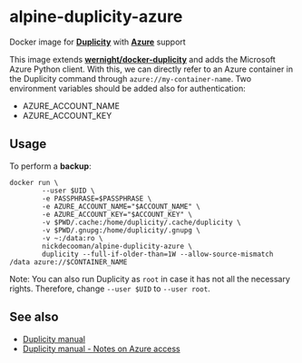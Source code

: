 # alpine-duplicity-azure
Docker image for **[Duplicity](http://duplicity.nongnu.org/)** with **[Azure](https://azure.microsoft.com/)** support

This image extends **[wernight/docker-duplicity](https://hub.docker.com/r/wernight/duplicity/)** and adds the Microsoft Azure Python client. With this, we can directly refer to an Azure container in the Duplicity command through `azure://my-container-name`. Two environment variables should be added also for authentication:
  * AZURE_ACCOUNT_NAME
  * AZURE_ACCOUNT_KEY

## Usage

To perform a **backup**:
````
docker run \
        --user $UID \
        -e PASSPHRASE=$PASSPHRASE \
        -e AZURE_ACCOUNT_NAME="$ACCOUNT_NAME" \
        -e AZURE_ACCOUNT_KEY="$ACCOUNT_KEY" \
        -v $PWD/.cache:/home/duplicity/.cache/duplicity \
        -v $PWD/.gnupg:/home/duplicity/.gnupg \
        -v ~:/data:ro \
        nickdecooman/alpine-duplicity-azure \
        duplicity --full-if-older-than=1W --allow-source-mismatch /data azure://$CONTAINER_NAME
````

Note: You can also run Duplicity as `root` in case it has not all the necessary rights. Therefore, change `--user $UID`  to `--user root`. 


## See also

  * [Duplicity manual](http://duplicity.nongnu.org/duplicity.1.html)
  * [Duplicity manual - Notes on Azure access](http://duplicity.nongnu.org/duplicity.1.html#sect10)
